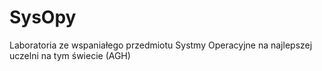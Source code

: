 # SysOpy
Laboratoria ze wspaniałego przedmiotu Systmy Operacyjne na najlepszej uczelni na tym świecie (AGH)
